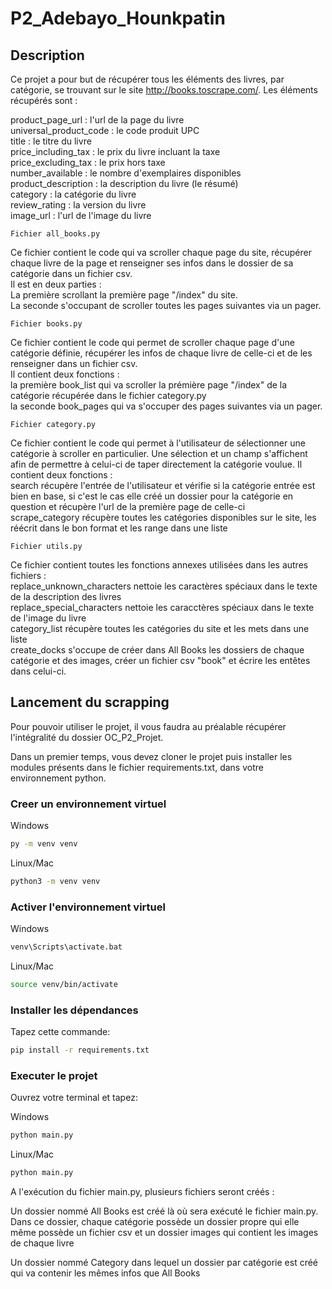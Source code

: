 # P2_Adebayo_Hounkpatin

## Description

Ce projet a pour but de récupérer tous les éléments des livres, par catégorie, se trouvant sur le site http://books.toscrape.com/.
Les éléments récupérés sont :

product_page_url : l'url de la page du livre\
universal_product_code : le code produit UPC\
title : le titre du livre\
price_including_tax : le prix du livre incluant la taxe\
price_excluding_tax : le prix hors taxe\
number_available : le nombre d'exemplaires disponibles\
product_description : la description du livre (le résumé)\
category : la catégorie du livre\
review_rating : la version du livre\
image_url : l'url de l'image du livre

```Fichier all_books.py```

Ce fichier contient le code qui va scroller chaque page du site, récupérer chaque livre de la page et renseigner ses infos dans le dossier de sa catégorie dans un fichier csv.\
Il est en deux parties :\
La première scrollant la première page "/index" du site.\
La seconde s'occupant de scroller toutes les pages suivantes via un pager.

```Fichier books.py```

Ce fichier contient le code qui permet de scroller chaque page d'une catégorie définie, récupérer les infos de chaque livre de celle-ci et de les renseigner dans un fichier csv.\
Il contient deux fonctions :\
  la première book_list qui va scroller la prémière page "/index" de la catégorie récupérée dans le fichier category.py\
  la seconde book_pages qui va s'occuper des pages suivantes via un pager.

```Fichier category.py```

Ce fichier contient le code qui permet à l'utilisateur de sélectionner une catégorie à scroller en particulier. Une sélection et un champ s'affichent afin de permettre à celui-ci de taper directement la catégorie voulue. Il contient deux fonctions :\
    search récupère l'entrée de l'utilisateur et vérifie si la catégorie entrée est bien en base, si c'est le cas elle créé un dossier pour la catégorie en question et récupère l'url de la première page de celle-ci\
    scrape_category récupère toutes les catégories disponibles sur le site, les réécrit dans le bon format et les range dans une liste

```Fichier utils.py```

Ce fichier contient toutes les fonctions annexes utilisées dans les autres fichiers :\
    replace_unknown_characters nettoie les caractères spéciaux dans le texte de la description des livres\
    replace_special_characters nettoie les caracctères spéciaux dans le texte de l'image du livre\
    category_list récupère toutes les catégories du site et les mets dans une liste\
    create_docks s'occupe de créer dans All Books les dossiers de chaque catégorie et des images, créer un fichier csv "book" et écrire les entêtes dans celui-ci.

## Lancement du scrapping

Pour pouvoir utiliser le projet, il vous faudra au préalable récupérer l'intégralité du dossier OC_P2_Projet.

Dans un premier temps, vous devez cloner le projet puis installer les modules présents dans le fichier requirements.txt, dans votre environnement python.

### Creer un environnement virtuel

Windows

```bash
py -m venv venv
```

Linux/Mac

```bash
python3 -m venv venv
```

### Activer l'environnement virtuel

Windows

```bash
venv\Scripts\activate.bat
```

Linux/Mac

```bash
source venv/bin/activate
```

### Installer les dépendances

Tapez cette commande:

```bash
pip install -r requirements.txt
```

### Executer le projet

Ouvrez votre terminal et tapez:

Windows

```bash
python main.py
```

Linux/Mac

```bash
python main.py
```

A l'exécution du fichier main.py, plusieurs fichiers seront créés :

Un dossier nommé All Books est créé là où sera exécuté le fichier main.py. Dans ce dossier, chaque catégorie possède un dossier propre qui elle même possède un fichier csv et un dossier images qui contient les images de chaque livre

Un dossier nommé Category dans lequel un dossier par catégorie est créé qui va contenir les mêmes infos que All Books
